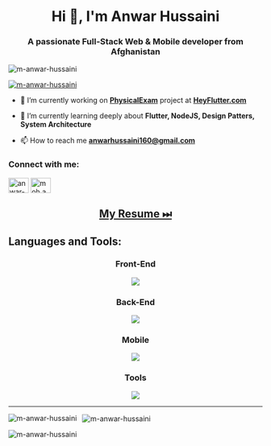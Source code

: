 <h1 align="center">Hi 👋, I'm Anwar Hussaini</h1>
<h3 align="center">A passionate Full-Stack Web & Mobile developer from Afghanistan</h3>

<p align="left"> <img src="https://komarev.com/ghpvc/?username=m-anwar-hussaini&label=Profile%20views&color=0e75b6&style=flat" alt="m-anwar-hussaini" /> </p>

<p align="left"> <a href="https://github.com/ryo-ma/github-profile-trophy"><img src="https://github-profile-trophy.vercel.app/?username=m-anwar-hussaini" alt="m-anwar-hussaini" /></a> </p>

- 🔭 I’m currently working on [**PhysicalExam**](https://physicalexam-52e7d.web.app/) project at [**HeyFlutter.com**](https://heyflutter.com/)

- 🌱 I’m currently learning deeply about **Flutter, NodeJS, Design Patters, System Architecture**

- 📫 How to reach me **anwarhussaini160@gmail.com**

<h3 align="left">Connect with me:</h3>
<p align="left">
<a href="https://linkedin.com/in/anwar-hussaini" target="blank"><img align="center" src="https://raw.githubusercontent.com/rahuldkjain/github-profile-readme-generator/master/src/images/icons/Social/linked-in-alt.svg" alt="anwar-hussaini" height="30" width="40" /></a>
<a href="https://fb.com/moh.anwar.hussaini" target="blank"><img align="center" src="https://raw.githubusercontent.com/rahuldkjain/github-profile-readme-generator/master/src/images/icons/Social/facebook.svg" alt="moh.anwar.hussaini" height="30" width="40" /></a>
</p>

<div align="center">

## [My Resume ⏭](https://drive.google.com/file/d/1TY-NE4n9O4k13cLpqICjwppTPIVUXty5/view)

</div>

<h2 align="left">Languages and Tools:</h2>

<h3 align="center">Front-End</h3>
<div>
  <p align="center">
    <a href="https://skillicons.dev">
      <img src="https://skillicons.dev/icons?i=html,css,bootstrap,tailwind,react,redux,ts,js,vite,webpack,babel" />
    </a>
  </p>
</div>

<h3 align="center">Back-End</h3>
<div>
  <p align="center">
    <a href="https://skillicons.dev">
      <img src="https://skillicons.dev/icons?i=laravel,php,java,spring,ruby,rails,postman,firebase,nodejs,express,go,graphql,mysql,postgresql,sqlite,python" />
    </a>
  </p>
</div>

<h3 align="center">Mobile</h3>
<div>
  <p align="center">
    <a href="https://skillicons.dev">
      <img src="https://skillicons.dev/icons?i=dart,flutter" />
    </a>
  </p>
</div>

<h3 align="center">Tools</h3>
<div>
  <p align="center">
    <a href="https://skillicons.dev">
      <img src="https://skillicons.dev/icons?i=vite,npm,git,bash,md,github,vscode" />
    </a>
  </p>
</div>

---

<p>
  <img 
    align="left" 
    src="https://github-readme-stats.vercel.app/api/top-langs?username=m-anwar-hussaini&show_icons=true&locale=en&layout=compact" alt="m-anwar-hussaini" 
  />
</p>

<p>
  &nbsp;
  <img 
    align="center" 
    src="https://github-readme-stats.vercel.app/api?username=m-anwar-hussaini&show_icons=true&locale=en"
    alt="m-anwar-hussaini"
  />
</p>

<p>
  <img align="center" 
  src="https://github-readme-streak-stats.herokuapp.com/?user=m-anwar-hussaini&"
  alt="m-anwar-hussaini"/>
</p>
